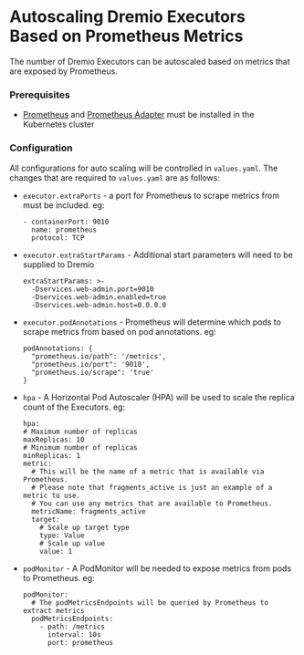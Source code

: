 # Autoscaling Dremio Executors Based on Prometheus Metrics
The number of Dremio Executors can be autoscaled based on metrics that are exposed by Prometheus.

### Prerequisites
* [Prometheus](https://github.com/prometheus-community/helm-charts/tree/main/charts/prometheus) and [Prometheus Adapter](https://github.com/kubernetes-sigs/prometheus-adapter) must be installed in the Kubernetes cluster

### Configuration
All configurations for auto scaling will be controlled in `values.yaml`. The changes that are required to `values.yaml` are as follows:

* `executor.extraPorts` - a port for Prometheus to scrape metrics from must be included. eg:
    ```
    - containerPort: 9010
      name: prometheus
      protocol: TCP
    ```

* `executor.extraStartParams` - Additional start parameters will need to be supplied to Dremio

    ```
    extraStartParams: >-
      -Dservices.web-admin.port=9010
      -Dservices.web-admin.enabled=true
      -Dservices.web-admin.host=0.0.0.0
    ```

* `executor.podAnnotations` - Prometheus will determine which pods to scrape metrics from based on pod annotations. eg:

    ```
    podAnnotations: {
      "prometheus.io/path": '/metrics',
      "prometheus.io/port": '9010',
      "prometheus.io/scrape": 'true'
    }
    ```

* `hpa` - A Horizontal Pod Autoscaler (HPA) will be used to scale the replica count of the Executors. eg:

    ```
    hpa:
    # Maximum number of replicas
    maxReplicas: 10
    # Minimum number of replicas
    minReplicas: 1
    metric:
      # This will be the name of a metric that is available via Prometheus.
      # Please note that fragments_active is just an example of a metric to use.
      # You can use any metrics that are available to Prometheus.
      metricName: fragments_active
      target:
        # Scale up target type
        type: Value
        # Scale up value
        value: 1
    ```

* `podMonitor` - A PodMonitor will be needed to expose metrics from pods to Prometheus. eg:

    ```
    podMonitor:
      # The podMetricsEndpoints will be queried by Prometheus to extract metrics
      podMetricsEndpoints:
        - path: /metrics
          interval: 10s
          port: prometheus
    ```
